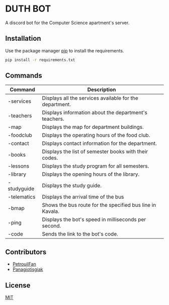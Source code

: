 # DUTH BOT
A discord bot for the Computer Science apartment's server.

## Installation
Use the package manager [pip](https://pip.pypa.io/en/stable/) to install the requirements.
```bash
pip install -r requirements.txt
```



## Commands
| Command      | Description                                                                                                 |
|--------------|-------------------------------------------------------------------------------------------------------------|
| -services    | Displays all the services available for the department.                                                     |
| -teachers    | Displays information about the department's teachers.                                                       |
| -map         | Displays the map for department buildings.                                                                  |
| -foodclub    | Displays the operating hours of the food club.                                                              |
| -contact     | Displays contact information for the department.                                                            |
| -books       | Displays the list of semester books with their codes.                                                       |
| -lessons     | Displays the study program for all semesters.                                                               |
| -library     | Displays the opening hours of the library.                                                                  |
| -studyguide  | Displays the study guide.                                                                                   |
| -telematics  | Displays the arrival time of the bus                                                                        |
| -bmap        | Shows the bus route for the specified bus line in Kavala.                                                   |
| -ping        | Displays the bot's speed in milliseconds per second.                                                        |
| -code        | Sends the link to the bot's code.                                                                           |

## Contributors
- [PetrouilFan](https://github.com/PetrouilFan)
- [Panagiotisgiak](https://github.com/panagiotisgiak)

## License
[MIT](https://choosealicense.com/licenses/mit/)


